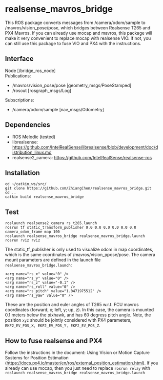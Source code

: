 # realsense_mavros_bridge
This ROS package converts messages from /camera/odom/sample to /mavros/vision_pose/pose, which bridges between Realsense T265 and PX4 Mavros. If you can already use mocap and mavros, this package will make it very convenient to replace mocap with realsense VIO. If not, you can still use this package to fuse VIO and PX4 with the instructions. 

## Interface
Node [/bridge_ros_node]  
Publications: 
 * /mavros/vision_pose/pose [geometry_msgs/PoseStamped]
 * /rosout [rosgraph_msgs/Log]

Subscriptions: 
 * /camera/odom/sample [nav_msgs/Odometry]

## Dependencies
* ROS Melodic (tested)
* librealsense: https://github.com/IntelRealSense/librealsense/blob/development/doc/distribution_linux.md
* realsense2_camera: https://github.com/IntelRealSense/realsense-ros

## Installation
```buildoutcfg
cd ~/catkin_ws/src/
git clone https://github.com/ZhiangChen/realsense_mavros_bridge.git
cd ..
catkin build realsense_mavros_bridge
```

## Test
```buildoutcfg
roslaunch realsense2_camera rs_t265.launch
rosrun tf static_transform_publisher 0.0 0.0 0.0 0.0 0.0 0.0 camera_odom_frame map 100
roslaunch realsense_mavros_bridge realsense_mavros_bridge.launch
rosrun rviz rviz
```
The static_tf_publisher is only used to visualize odom in map coordinates, which is the same coordinates of /mavros/vision_ppose/pose. The camera mount parameters are defined in the launch file `realsense_mavros_bridge.launch`:
```buildoutcfg
<arg name="rs_x" value="0" />
<arg name="rs_y" value="0" />
<arg name="rs_z" value="-0.1" />
<arg name="rs_roll" value="0" />
<arg name="rs_pitch" value="1.0471975512" />
<arg name="rs_yaw" value="0" />
```
These are the position and euler angles of T265 w.r.t. FCU mavros coordinates (forward, x; left, y; up, z). In this case, the camera is mounted 0.1 meters below the pixhawk, and has 60 degress pitch angle. Note, the position `xyz` should be jointly considered with PX4 parameters, `EKF2_EV_POS_X, EKF2_EV_POS_Y, EKF2_EV_POS_Z`. 

## How to fuse realsense and PX4
Follow the instructions in the document: Using Vision or Motion Capture Systems for Position Estimation (https://docs.px4.io/master/en/ros/external_position_estimation.html). If you already can use mocap, then you just need to replace `rosrun relay` with `roslaunch realsense_mavros_bridge realsense_mavros_bridge.launch`
